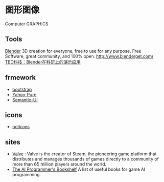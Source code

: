 图形图像
========

Computer GRAPHICS
 
## Tools

[Blender](http://www.blender.org/) 3D creation for everyone, free to use for any purpose.
Free Software, great community, and 100% open. http://www.blenderget.com/ [TED科技：Blender在科研上的演示应用](http://www.blenderget.com/blender-at-ted-how-animations-can-help-scientists-test-a-hypothesis/)

## frmework

- [bootstrap](http://getbootstrap.com/)
- [Yahoo-Pure](http://purecss.io/)
- [Semantic-UI](http://semantic-ui.com/)

## icons

- [octicons](https://octicons.github.com/)

## sites

- [Valve](https://github.com/ValveSoftware) : Valve is the creator of Steam, the pioneering game platform that distributes and manages thousands of games directly to a community of more than 65 million players around the world. 
- [The AI Programmer's Bookshelf](http://alumni.media.mit.edu/~jorkin/aibooks.html)  A list of useful books for game AI programming. 
